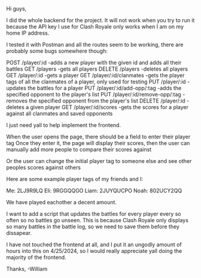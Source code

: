 Hi guys,

I did the whole backend for the project.
It will not work when you try to run it because the API key I use for Clash Royale only works when I am on my home IP address.

I tested it with Postman and all the routes seem to be working, there are probably some bugs somewhere though:

POST /player/:id
  -adds a new player with the given id and adds all their battles
GET /players
  -gets all players
DELETE /players
  -deletes all players
GET /player/:id
  -gets a player
GET /player/:id/clanmates
  -gets the player tags of all the clanmates of a player, only used for testing
PUT /player/:id
  -updates the battles for a player
PUT /player/:id/add-opp/:tag
  -adds the specified opponent to the player's list
PUT /player/:id/remove-opp/:tag
  -removes the specified opponent from the player's list
DELETE /player/:id
  -deletes a given player
GET /player/:id/scores
  -gets the scores for a player against all clanmates and saved opponents

I just need yall to help implement the frontend.

When the user opens the page, there should be a field to enter their player tag
Once they enter it, the page will display their scores,
then the user can manually add more people to compare their scores against

Or the user can change the initial player tag to someone else and see other peoples scores against others


Here are some example player tags of my friends and I:

Me: 2LJ9R9LQ
Eli: 9RGGQQGO
Liam: 2JUYQUCPO
Noah: 802UCY2QQ

We have played eachother a decent amount.

I want to add a script that updates the battles for every player every so often so no battles go unseen.
This is because Clash Royale only displays so many battles in the battle log, so we need to save them before they dissapear.


I have not touched the frontend at all, and I put it an ungodly amount of hours into this on 4/25/2024, so I would really appreciate yall
doing the majority of the frontend. 

Thanks,
-William



